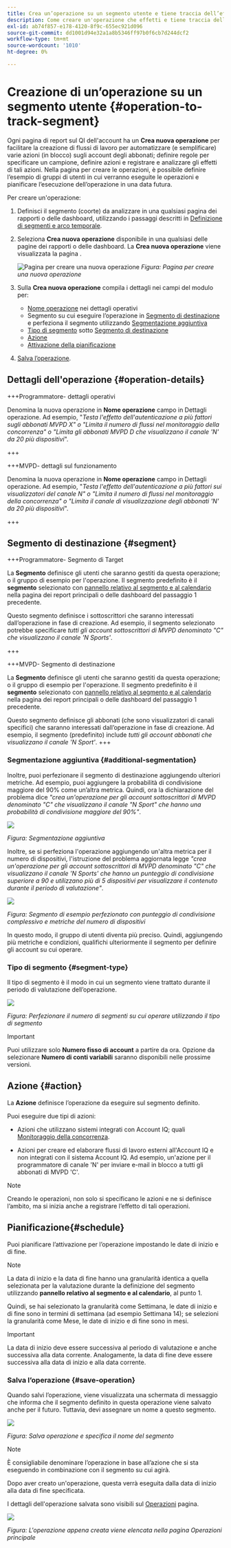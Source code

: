 ```yaml
---
title: Crea un’operazione su un segmento utente e tiene traccia dell’effetto
description: Come creare un'operazione che effetti e tiene traccia dell'effetto su un segmento di utenti definito.
exl-id: ab74f857-e178-4120-8f9c-655ec921d096
source-git-commit: dd1001d94e32a1a8b5346ff97b0f6cb7d244dcf2
workflow-type: tm+mt
source-wordcount: '1010'
ht-degree: 0%

---
```


# Creazione di un’operazione su un segmento utente {#operation-to-track-segment}

Ogni pagina di report sul QI dell&#39;account ha un **Crea nuova operazione** per facilitare la creazione di flussi di lavoro per automatizzare (e semplificare) varie azioni (in blocco) sugli account degli abbonati; definire regole per specificare un campione, definire azioni e registrare e analizzare gli effetti di tali azioni. Nella pagina per creare le operazioni, è possibile definire l’esempio di gruppi di utenti in cui verranno eseguite le operazioni e pianificare l’esecuzione dell’operazione in una data futura.

Per creare un&#39;operazione:

1. Definisci il segmento (coorte) da analizzare in una qualsiasi pagina dei rapporti o delle dashboard, utilizzando i passaggi descritti in [Definizione di segmenti e arco temporale](/help/AccountIQ/howto-select-segment-timeframe.md).

1. Seleziona **Crea nuova operazione** disponibile in una qualsiasi delle pagine dei rapporti o delle dashboard. La **Crea nuova operazione** viene visualizzata la pagina .

   ![Pagina per creare una nuova operazione](assets/create-new-operations.png)
   *Figura: Pagina per creare una nuova operazione*

1. Sulla **Crea nuova operazione** compila i dettagli nei campi del modulo per:

   * [Nome operazione](#operation-details) nei dettagli operativi
   * Segmento su cui eseguire l’operazione in [Segmento di destinazione](#segment) e perfeziona il segmento utilizzando [Segmentazione aggiuntiva](#additional-segmentation)
   * [Tipo di segmento](#segment-type) sotto [Segmento di destinazione](#segment)
   * [Azione](#action)
   * [Attivazione della pianificazione](#schedule)

1. [Salva l’operazione](#save-operation).

## Dettagli dell&#39;operazione {#operation-details}

+++Programmatore- dettagli operativi

Denomina la nuova operazione in **Nome operazione** campo in Dettagli operazione. Ad esempio, &quot;*Testa l&#39;effetto dell&#39;autenticazione a più fattori sugli abbonati MVPD X&quot; o &quot;Limita il numero di flussi nel monitoraggio della concorrenza&quot; o &quot;Limita gli abbonati MVPD D che visualizzano il canale &#39;N&#39; da 20 più dispositivi*&quot;.

+++

+++MVPD- dettagli sul funzionamento

Denomina la nuova operazione in **Nome operazione** campo in Dettagli operazione. Ad esempio, &quot;*Testa l&#39;effetto dell&#39;autenticazione a più fattori sui visualizzatori del canale N&quot; o &quot;Limita il numero di flussi nel monitoraggio della concorrenza&quot; o &quot;Limita il canale di visualizzazione degli abbonati &#39;N&#39; da 20 più dispositivi*&quot;.

+++

## Segmento di destinazione {#segment}

+++Programmatore- Segmento di Target

La **Segmento** definisce gli utenti che saranno gestiti da questa operazione; o il gruppo di esempio per l&#39;operazione. Il segmento predefinito è il **segmento** selezionato con [pannello relativo al segmento e al calendario](/help/AccountIQ/howto-select-segment-timeframe.md) nella pagina dei report principali o delle dashboard del passaggio 1 precedente.

<!--* The first segment entry in the **Segment** section, by default, shows the **segment** you selected in the step 1.

* The **segment evaluation period** is the time period of analysis you selected in step 1 from **Granularity and Timeframe** option.
![](assets/operations-segment-selection.png)
*Figure: Segment and timeframe selection on the main page*-->

Questo segmento definisce i sottoscrittori che saranno interessati dall’operazione in fase di creazione. Ad esempio, il segmento selezionato potrebbe specificare *tutti gli account sottoscrittori di MVPD denominato &quot;C&quot; che visualizzano il canale &#39;N Sports&#39;*.

+++

+++MVPD- Segmento di destinazione

La **Segmento** definisce gli utenti che saranno gestiti da questa operazione; o il gruppo di esempio per l&#39;operazione. Il segmento predefinito è il **segmento** selezionato con [pannello relativo al segmento e al calendario](/help/AccountIQ/howto-select-segment-timeframe.md) nella pagina dei report principali o delle dashboard del passaggio 1 precedente.

<!--* The first segment entry in the **Segment** section, by default, shows the **segment** you selected in the step 1.

* The **segment evaluation period** is the time period of analysis you selected in step 1 from **Granularity and Timeframe** option.
![](assets/operations-segment-selection.png)
*Figure: Segment and timeframe selection on the main page*-->

Questo segmento definisce gli abbonati (che sono visualizzatori di canali specifici) che saranno interessati dall’operazione in fase di creazione. Ad esempio, il segmento (predefinito) include *tutti gli account abbonati che visualizzano il canale &#39;N Sport&#39;*.
+++

### Segmentazione aggiuntiva {#additional-segmentation}

Inoltre, puoi perfezionare il segmento di destinazione aggiungendo ulteriori metriche. Ad esempio, puoi aggiungere la probabilità di condivisione maggiore del 90% come un’altra metrica. Quindi, ora la dichiarazione del problema dice *&quot;crea un&#39;operazione per gli account sottoscrittori di MVPD denominato &quot;C&quot; che visualizzano il canale &quot;N Sport&quot; che hanno una probabilità di condivisione maggiore del 90%&quot;*.

![](assets/additional-segment.gif)

*Figura: Segmentazione aggiuntiva*

Inoltre, se si perfeziona l&#39;operazione aggiungendo un&#39;altra metrica per il numero di dispositivi, l&#39;istruzione del problema aggiornata legge *&quot;crea un&#39;operazione per gli account sottoscrittori di MVPD denominato &quot;C&quot; che visualizzano il canale &#39;N Sports&#39; che hanno un punteggio di condivisione superiore a 90 e utilizzano più di 5 dispositivi per visualizzare il contenuto durante il periodo di valutazione&quot;*.

![](assets/refined-segment.png)

*Figura: Segmento di esempio perfezionato con punteggio di condivisione complessivo e metriche del numero di dispositivi*

In questo modo, il gruppo di utenti diventa più preciso. Quindi, aggiungendo più metriche e condizioni, qualifichi ulteriormente il segmento per definire gli account su cui operare.

### Tipo di segmento {#segment-type}

Il tipo di segmento è il modo in cui un segmento viene trattato durante il periodo di valutazione dell’operazione.

![](assets/segment-type.png)

*Figura: Perfezionare il numero di segmenti su cui operare utilizzando il tipo di segmento*

<!--The segment type option allows you to further refine your segment based on the evaluation period (or time).

**Fixed number of accounts** 

When you select **Fixed number of accounts** segment type, then you need to specify an evaluation period as well.

By doing so, you are fixing the sample size for evaluation in terms of numbers. You are making Account IQ identify a specific set of users (that meet the criteria of defined evaluation period and segment metrics) to operate on. The analysis and graphs will be generated for this specific set of users only (identified initially) throughout the operation.

**Variable number of accounts**

When you select **Variable number of accounts** segment type, you do not limit the number of accounts in segment. The accounts which fall under the defined segment metrics are the part of the segment, and the number of accounts will change continuously during the course of operation.-->

>[!IMPORTANT]
>
>Puoi utilizzare solo **Numero fisso di account** a partire da ora. Opzione da selezionare **Numero di conti variabili** saranno disponibili nelle prossime versioni.

<!--

you tell Account IQ in the beginning of the operation which number of accounts to operate on.

Account IQ system only has a segment definition, and during the operation it looks into all the accounts that fit that segments.

the number of accounts in segment is not limited, the accounts that fall under defined segment metrics will be part of the segment, and the no of accounts will change continuously, as there are no specific limitations - like an evaluation period in the past.When the segment is defined (which in this example is, subscriber accounts of MVPD 'C' who are viewing the channel 'N Sports' that have a sharing score above 80 and are using 10 different IPs) and we also identified a time period to evaluate a segment. This identifies X number of accounts as sample (for example 5000). How many devices they are using?
It identifies x-number of accounts (5000)...a very specific set of users that meet this criteria.
for every period that we schedule (within that operation) during that operation) we will look at those 5K users that are originally identified and we will present graph about them. How are the sharing scores coming up?u We identified a period. Are their sharing scores going up? Are there fewer of them who are meeting this definition?
Fixed versus variable is the way the treated in fixed or variable way.

1. we identified a fixed set of accounts.
2. we evaluate those specific accounts on criteria throughout the operation.

General idea independent of graph is that we will evaluate a set of accounts identified initially, for no of periods during operation and generate graphs against that.
Those are the 5000 users for which I will create graphs for for every period of the operation.

**Variable number of accounts**
We do not identify any initial set of accounts, we just have a segment definition.
Each period during the operation, we go and look into all the accounts that fit that segments.
If it is not a fixed segment, I won't initially evaluate it. I won't have an initial set of 5000. Instead at every period during the evaluation I will evaluate the segment then, and then I will produce graph about the next 3000 users.
the......will vary from period to period.

if not fixed segment, then I won't initially evaluate or have initial set of 5000, instead at every period during an operation and the.-->

## Azione {#action}

La **Azione** definisce l’operazione da eseguire sul segmento definito.

Puoi eseguire due tipi di azioni:

* Azioni che utilizzano sistemi integrati con Account IQ; quali [Monitoraggio della concorrenza](https://tve.helpdocsonline.com/concurrency-monitoring-introduction)<!--, or Adobe Target-->.

* Azioni per creare ed elaborare flussi di lavoro esterni all&#39;Account IQ e non integrati con il sistema Account IQ. Ad esempio, un&#39;azione per il programmatore di canale &#39;N&#39; per inviare e-mail in blocco a tutti gli abbonati di MVPD &#39;C&#39;.

>[!NOTE]
>
>Creando le operazioni, non solo si specificano le azioni e ne si definisce l’ambito, ma si inizia anche a registrare l’effetto di tali operazioni.

## Pianificazione{#schedule}

Puoi pianificare l’attivazione per l’operazione impostando le date di inizio e di fine.

>[!NOTE]
>
>La data di inizio e la data di fine hanno una granularità identica a quella selezionata per la valutazione durante la definizione del segmento utilizzando **pannello relativo al segmento e al calendario**, al punto 1.
>
>
>Quindi, se hai selezionato la granularità come Settimana, le date di inizio e di fine sono in termini di settimana (ad esempio Settimana 14); se selezioni la granularità come Mese, le date di inizio e di fine sono in mesi.


>[!IMPORTANT]
>
>La data di inizio deve essere successiva al periodo di valutazione e anche successiva alla data corrente. Analogamente, la data di fine deve essere successiva alla data di inizio e alla data corrente.

### Salva l’operazione {#save-operation}

Quando salvi l’operazione, viene visualizzata una schermata di messaggio che informa che il segmento definito in questa operazione viene salvato anche per il futuro. Tuttavia, devi assegnare un nome a questo segmento.

![](assets/save-operation.png)

*Figura: Salva operazione e specifica il nome del segmento*

>[!NOTE]
>
>È consigliabile denominare l’operazione in base all’azione che si sta eseguendo in combinazione con il segmento su cui agirà.

<!--In future you can select this saved segment when defining a segment for your analysis on the main reports page. Moreover, the saved segment is also listed when you create an operation the next time.

![](assets/saved-segment-operations-page.png)

*Figure: Saved segments in segment selector on Create new operations page* 

>[!IMPORTANT]
>
>When creating an operation, if you select a segment that was previously created then you cannot add new metrics to it and refine it.
>
>Adding new metrics creates a new segment, but you cannot modify an existing segment.-->

Dopo aver creato un&#39;operazione, questa verrà eseguita dalla data di inizio alla data di fine specificata.

I dettagli dell&#39;operazione salvata sono visibili sul [Operazioni](/help/AccountIQ/operations.md) pagina.

![](assets/new-operation-created.png)

*Figura: L&#39;operazione appena creata viene elencata nella pagina Operazioni principale*
